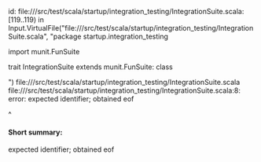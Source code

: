 id: file://<WORKSPACE>/src/test/scala/startup/integration_testing/IntegrationSuite.scala:[119..119) in Input.VirtualFile("file://<WORKSPACE>/src/test/scala/startup/integration_testing/IntegrationSuite.scala", "package startup.integration_testing

import munit.FunSuite

trait IntegrationSuite extends munit.FunSuite:
    class 

")
file://<WORKSPACE>/src/test/scala/startup/integration_testing/IntegrationSuite.scala
file://<WORKSPACE>/src/test/scala/startup/integration_testing/IntegrationSuite.scala:8: error: expected identifier; obtained eof

^
#### Short summary: 

expected identifier; obtained eof